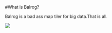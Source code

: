 #What is Balrog? 

Balrog is a bad ass map tiler for big data.That is all.

![](http://files.sharenator.com/Balrog_RE_Minecraft-s500x375-163467.jpg)